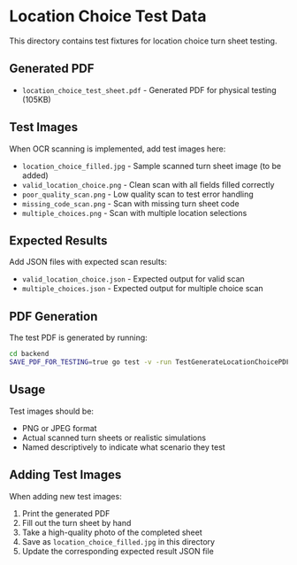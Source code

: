 # Location Choice Test Data

This directory contains test fixtures for location choice turn sheet testing.

## Generated PDF

- `location_choice_test_sheet.pdf` - Generated PDF for physical testing (105KB)

## Test Images

When OCR scanning is implemented, add test images here:

- `location_choice_filled.jpg` - Sample scanned turn sheet image (to be added)
- `valid_location_choice.png` - Clean scan with all fields filled correctly
- `poor_quality_scan.png` - Low quality scan to test error handling
- `missing_code_scan.png` - Scan with missing turn sheet code
- `multiple_choices.png` - Scan with multiple location selections

## Expected Results

Add JSON files with expected scan results:

- `valid_location_choice.json` - Expected output for valid scan
- `multiple_choices.json` - Expected output for multiple choice scan

## PDF Generation

The test PDF is generated by running:
```bash
cd backend
SAVE_PDF_FOR_TESTING=true go test -v -run TestGenerateLocationChoicePDF ./internal/turn_sheet/adventure_game/location_choice/
```

## Usage

Test images should be:
- PNG or JPEG format
- Actual scanned turn sheets or realistic simulations
- Named descriptively to indicate what scenario they test

## Adding Test Images

When adding new test images:

1. Print the generated PDF
2. Fill out the turn sheet by hand
3. Take a high-quality photo of the completed sheet
4. Save as `location_choice_filled.jpg` in this directory
5. Update the corresponding expected result JSON file

